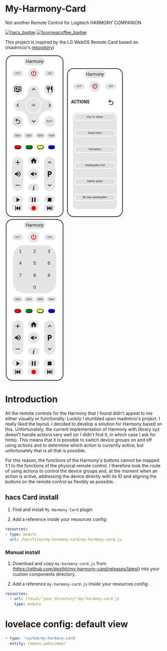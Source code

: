 # My-Harmony-Card
Not another Remote Control for Logitech HARMONY COMPANION 

[![hacs_badge](https://img.shields.io/badge/HACS-Default-orange.svg)](https://github.com/hacs/integration)
[![buymeacoffee_badge](https://img.shields.io/badge/Donate-buymeacoffe-ff813f?style=flat)](https://buymeacoffee.com/dezi)

This project is inspired by the LG WebOS Remote Card based on (madmicio's [repository](https://github.com/madmicio/LG-WebOS-Remote-Control))

![all](pictures/harmony-1.jpg)
![all](pictures/harmony-2.jpg)
![all](pictures/harmony-3.jpg)

# Introduction
All the remote controls for the Harmony that I found didn't appeal to me either visually or functionally. Luckily I stumbled upon madmicio's project. I really liked the layout. 
I decided to develop a solution for Harmony based on this. Unfortunately, the current implementation of Harmony with library xyz doesn't handle actions very well (or I didn't find it, in which case I ask for hints). This means that it is possible to switch device groups on and off using actions and to determine which action is currently active, but unfortunately that is all that is possible.

For this reason, the functions of the Harmony's buttons cannot be mapped 1:1 to the functions of the physical remote control.
I therefore took the route of using actions to control the device groups and, at the moment when an action is active, addressing the device directly with its ID and aligning the buttons on the remote control as flexibly as possible.

## hacs Card install
1. Find and install `My Harmony Card` plugin

2. Add a reference  inside your resources config:

  ```yaml
resources:
  - type: module
    url: /hacsfiles/my-harmony-card/my-harmony-card.js
```

### Manual install

1. Download and copy `my-harmony-card.js` from (https://github.com/dezihh/my-harmony-card/releases/latest) into your custom components  directory.

2. Add a reference `my-harmony-card.js` inside your resources config:

  ```yaml
  resources:
    - url: /local/"your_directory"/my-harmony-card.js
      type: module
  ```
# lovelace config: default view
```yaml
- type: 'custom:my-harmony-card'
  entity: remote.wohnzimmer
  
```
